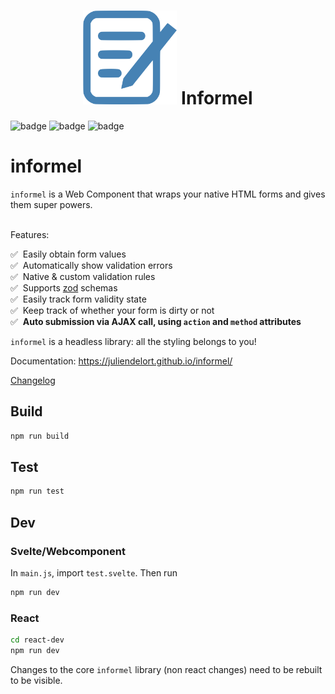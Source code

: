   <h1 align="center">
    <img src="https://github.com/juliendelort/informel/blob/main/docs/static/img/logo.svg" alt="logo" width="150px"/>
    <span align="center">Informel</span>
  </h1>

![badge](https://img.shields.io/endpoint?url=https://gist.githubusercontent.com/juliendelort/a679662706fd6e691c79282fffa16ada/raw/informel-tests-chromium.json)
![badge](https://img.shields.io/endpoint?url=https://gist.githubusercontent.com/juliendelort/a679662706fd6e691c79282fffa16ada/raw/informel-tests-firefox.json)
![badge](https://img.shields.io/endpoint?url=https://gist.githubusercontent.com/juliendelort/a679662706fd6e691c79282fffa16ada/raw/informel-tests-webkit.json)


# informel
`informel` is a Web Component that wraps your native HTML forms and gives them super powers.

<br />
Features:

✅ &nbsp;Easily obtain form values  
✅ &nbsp;Automatically show validation errors  
✅ &nbsp;Native & custom validation rules  
✅ &nbsp;Supports [zod](https://github.com/colinhacks/zod) schemas  
✅ &nbsp;Easily track form validity state  
✅ &nbsp;Keep track of whether your form is dirty or not  
✅ &nbsp;**Auto submission via AJAX call, using `action` and `method` attributes**

`informel` is a headless library: all the styling belongs to you!

Documentation: https://juliendelort.github.io/informel/

[Changelog](https://github.com/juliendelort/informel/blob/main/CHANGELOG.md) 


## Build

```bash
npm run build
```

## Test

```bash
npm run test
```

## Dev

### Svelte/Webcomponent

In `main.js`, import `test.svelte`. Then run
  
```bash
npm run dev
```

### React

```bash
cd react-dev
npm run dev
```

Changes to the core `informel` library (non react changes) need to be rebuilt to be visible.
